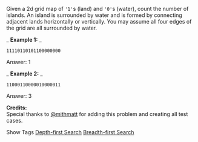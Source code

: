 Given a 2d grid map of `'1'`s (land) and `'0'`s (water), count the number of islands. An island is surrounded by water and is formed by connecting adjacent lands horizontally or vertically. You may assume all four edges of the grid are all surrounded by water.

_ **Example 1:** _

    11110110101100000000

Answer: 1

_ **Example 2:** _

    11000110000010000011

Answer: 3

**Credits:**  
Special thanks to [@mithmatt](https://leetcode.com/discuss/user/mithmatt) for adding this problem and creating all test cases.

Show Tags
 [Depth-first Search](/tag/depth-first-search/) [Breadth-first Search](/tag/breadth-first-search/)
